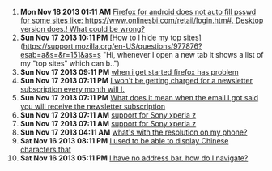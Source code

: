 1. **Mon Nov 18 2013 01:11 AM** [Firefox for android does not auto fill psswd for some sites like: https://www.onlinesbi.com/retail/login.htm#. Desktop version does.! What could be wrong?](https://support.mozilla.org/en-US/questions/977887?esab=a&s=&r=150&as=s "I have set up sync and I can see that it works as the password is auto fill..")
1. **Sun Nov 17 2013 10:11 PM** [How to I hide my top sites](https://support.mozilla.org/en-US/questions/977876?esab=a&s=&r=151&as=s "Hi, whenever I open a new tab it shows a list of my "top sites" which can b..")
1. **Sun Nov 17 2013 09:11 PM** [when i get  started firefox has problem](https://support.mozilla.org/en-US/questions/977872?esab=a&s=&r=152&as=s "make new account, verify key code and url")
1. **Sun Nov 17 2013 07:11 PM** [I won't be getting charged for a newsletter subscription every month will I.](https://support.mozilla.org/en-US/questions/977861?esab=a&s=&r=153&as=s "Newsletter subscription.")
1. **Sun Nov 17 2013 07:11 PM** [What does it mean when the email I got said you will receive the newsletter subscription](https://support.mozilla.org/en-US/questions/977860?esab=a&s=&r=154&as=s "Newsletter subscription")
1. **Sun Nov 17 2013 07:11 AM** [support for Sony xperia z](https://support.mozilla.org/en-US/questions/977814?esab=a&s=&r=155&as=s "hi I noticed that the z1 and zr xperia are listed but not xperia z zr is ba..")
1. **Sun Nov 17 2013 07:11 AM** [support for Sony xperia z](https://support.mozilla.org/en-US/questions/977813?esab=a&s=&r=156&as=s "hi I noticed that the z1 and zr xperia are listed but not xperia z zr is ba..")
1. **Sun Nov 17 2013 04:11 AM** [what's with the resolution on my phone?](https://support.mozilla.org/en-US/questions/977803?esab=a&s=&r=157&as=s "I'm using galaxy ch@t GT B5330 the facebook site appers to be zoomed in! ev..")
1. **Sat Nov 16 2013 08:11 PM** [I used to be able to display Chinese characters that](https://support.mozilla.org/en-US/questions/977786?esab=a&s=&r=158&as=s "I used to be able to display Chinese characters that were embedded in a fla..")
1. **Sat Nov 16 2013 05:11 PM** [I have no address bar.  how do I navigate?](https://support.mozilla.org/en-US/questions/977782?esab=a&s=&r=159&as=s "can't use app if I can't navigate browser")
